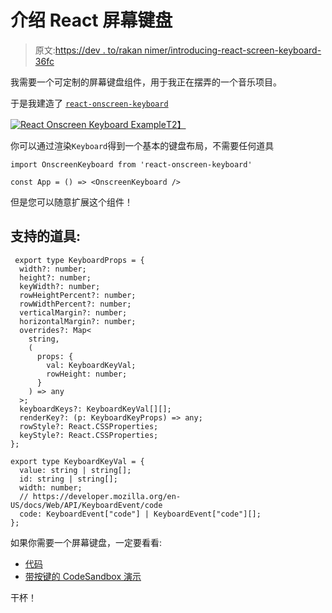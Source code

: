 # 介绍 React 屏幕键盘

> 原文:[https://dev . to/rakan nimer/introducing-react-screen-keyboard-36fc](https://dev.to/rakannimer/introducing-react-onscreen-keyboard-36fc)

我需要一个可定制的屏幕键盘组件，用于我正在摆弄的一个音乐项目。

于是我建造了 [`react-onscreen-keyboard`](https://github.com/rakannimer/react-onscreen-keyboard)

[![React Onscreen Keyboard Example](../Images/19d01d303b4ae20bb8e4dc4e9c13bacf.png)T2】](https://res.cloudinary.com/practicaldev/image/fetch/s--GlpChTBX--/c_limit%2Cf_auto%2Cfl_progressive%2Cq_auto%2Cw_880/https://raw.githubusercontent.com/rakannimer/react-onscreen-keyboard/master/example.png)

你可以通过渲染`Keyboard`得到一个基本的键盘布局，不需要任何道具

```
import OnscreenKeyboard from 'react-onscreen-keyboard'

const App = () => <OnscreenKeyboard /> 
```

但是您可以随意扩展这个组件！

## 支持的道具:

```
 export type KeyboardProps = {
  width?: number;
  height?: number;
  keyWidth?: number;
  rowHeightPercent?: number;
  rowWidthPercent?: number;
  verticalMargin?: number;
  horizontalMargin?: number;
  overrides?: Map<
    string,
    (
      props: {
        val: KeyboardKeyVal;
        rowHeight: number;
      }
    ) => any
  >;
  keyboardKeys?: KeyboardKeyVal[][];
  renderKey?: (p: KeyboardKeyProps) => any;
  rowStyle?: React.CSSProperties;
  keyStyle?: React.CSSProperties;
};

export type KeyboardKeyVal = {
  value: string | string[];
  id: string | string[];
  width: number;
  // https://developer.mozilla.org/en-US/docs/Web/API/KeyboardEvent/code
  code: KeyboardEvent["code"] | KeyboardEvent["code"][];
}; 
```

如果你需要一个屏幕键盘，一定要看看:

*   [代码](https://github.com/rakannimer/react-onscreen-keyboard)
*   [带按键的 CodeSandbox 演示](https://codesandbox.io/s/qx5yyrm87q)

干杯！
